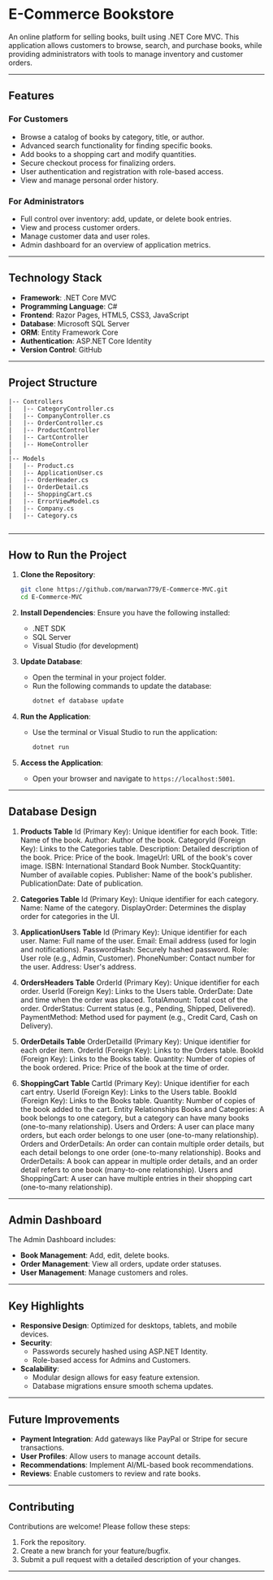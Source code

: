 # **E-Commerce Bookstore**

An online platform for selling books, built using .NET Core MVC. This application allows customers to browse, search, and purchase books, while providing administrators with tools to manage inventory and customer orders.  

---

## **Features**

### **For Customers**
- Browse a catalog of books by category, title, or author.
- Advanced search functionality for finding specific books.
- Add books to a shopping cart and modify quantities.
- Secure checkout process for finalizing orders.
- User authentication and registration with role-based access.
- View and manage personal order history.

### **For Administrators**
- Full control over inventory: add, update, or delete book entries.
- View and process customer orders.
- Manage customer data and user roles.
- Admin dashboard for an overview of application metrics.

---

## **Technology Stack**
- **Framework**: .NET Core MVC
- **Programming Language**: C#
- **Frontend**: Razor Pages, HTML5, CSS3, JavaScript
- **Database**: Microsoft SQL Server
- **ORM**: Entity Framework Core
- **Authentication**: ASP.NET Core Identity
- **Version Control**: GitHub

---

## **Project Structure**
```plaintext
|-- Controllers
|   |-- CategoryController.cs        
|   |-- CompanyController.cs     
|   |-- OrderController.cs         
|   |-- ProductController
|   |-- CartController
|   |-- HomeController
|
|-- Models
|   |-- Product.cs                   
|   |-- ApplicationUser.cs                   
|   |-- OrderHeader.cs
|   |-- OrderDetail.cs                 
|   |-- ShoppingCart.cs
|   |-- ErrorViewModel.cs
|   |-- Company.cs    
|   |-- Category.cs    


```

---

## **How to Run the Project**

1. **Clone the Repository**:
   ```bash
   git clone https://github.com/marwan779/E-Commerce-MVC.git
   cd E-Commerce-MVC
   ```

2. **Install Dependencies**:
   Ensure you have the following installed:
   - .NET SDK
   - SQL Server
   - Visual Studio (for development)

3. **Update Database**:
   - Open the terminal in your project folder.
   - Run the following commands to update the database:
     ```bash
     dotnet ef database update
     ```

4. **Run the Application**:
   - Use the terminal or Visual Studio to run the application:
     ```bash
     dotnet run
     ```

5. **Access the Application**:
   - Open your browser and navigate to `https://localhost:5001`.

---

## **Database Design**

1. **Products Table**
Id (Primary Key): Unique identifier for each book.
Title: Name of the book.
Author: Author of the book.
CategoryId (Foreign Key): Links to the Categories table.
Description: Detailed description of the book.
Price: Price of the book.
ImageUrl: URL of the book's cover image.
ISBN: International Standard Book Number.
StockQuantity: Number of available copies.
Publisher: Name of the book's publisher.
PublicationDate: Date of publication.

2. **Categories Table**
Id (Primary Key): Unique identifier for each category.
Name: Name of the category.
DisplayOrder: Determines the display order for categories in the UI.

3. **ApplicationUsers Table**
Id (Primary Key): Unique identifier for each user.
Name: Full name of the user.
Email: Email address (used for login and notifications).
PasswordHash: Securely hashed password.
Role: User role (e.g., Admin, Customer).
PhoneNumber: Contact number for the user.
Address: User's address.

5. **OrdersHeaders Table**
OrderId (Primary Key): Unique identifier for each order.
UserId (Foreign Key): Links to the Users table.
OrderDate: Date and time when the order was placed.
TotalAmount: Total cost of the order.
OrderStatus: Current status (e.g., Pending, Shipped, Delivered).
PaymentMethod: Method used for payment (e.g., Credit Card, Cash on Delivery).

6. **OrderDetails Table**
OrderDetailId (Primary Key): Unique identifier for each order item.
OrderId (Foreign Key): Links to the Orders table.
BookId (Foreign Key): Links to the Books table.
Quantity: Number of copies of the book ordered.
Price: Price of the book at the time of order.

8. **ShoppingCart Table**
CartId (Primary Key): Unique identifier for each cart entry.
UserId (Foreign Key): Links to the Users table.
BookId (Foreign Key): Links to the Books table.
Quantity: Number of copies of the book added to the cart.
Entity Relationships
Books and Categories: A book belongs to one category, but a category can have many books (one-to-many relationship).
Users and Orders: A user can place many orders, but each order belongs to one user (one-to-many relationship).
Orders and OrderDetails: An order can contain multiple order details, but each detail belongs to one order (one-to-many relationship).
Books and OrderDetails: A book can appear in multiple order details, and an order detail refers to one book (many-to-one relationship).
Users and ShoppingCart: A user can have multiple entries in their shopping cart (one-to-many relationship).

---

## **Admin Dashboard**
The Admin Dashboard includes:
- **Book Management**: Add, edit, delete books.
- **Order Management**: View all orders, update order statuses.
- **User Management**: Manage customers and roles.

---

## **Key Highlights**
- **Responsive Design**: Optimized for desktops, tablets, and mobile devices.
- **Security**:
  - Passwords securely hashed using ASP.NET Identity.
  - Role-based access for Admins and Customers.
- **Scalability**:
  - Modular design allows for easy feature extension.
  - Database migrations ensure smooth schema updates.

---

## **Future Improvements**
- **Payment Integration**: Add gateways like PayPal or Stripe for secure transactions.
- **User Profiles**: Allow users to manage account details.
- **Recommendations**: Implement AI/ML-based book recommendations.
- **Reviews**: Enable customers to review and rate books.

---

## **Contributing**
Contributions are welcome! Please follow these steps:
1. Fork the repository.
2. Create a new branch for your feature/bugfix.
3. Submit a pull request with a detailed description of your changes.

---



